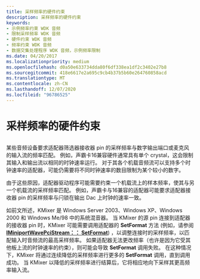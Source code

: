 ```yaml
---
title: 采样频率的硬件约束
description: 采样频率的硬件约束
keywords:
- 示例频率约束 WDK 音频
- 限制采样频率 WDK 音频
- 硬件约束 WDK 音频
- 频率约束 WDK 音频
- 数据交集处理程序 WDK 音频，示例频率限制
ms.date: 04/20/2017
ms.localizationpriority: medium
ms.openlocfilehash: d0a50e633734dda80f6df338ea1df2c3402e27b8
ms.sourcegitcommit: 418e6617e2a695c9cb4b37b5b60e264760858acd
ms.translationtype: MT
ms.contentlocale: zh-CN
ms.lasthandoff: 12/07/2020
ms.locfileid: "96786525"
---
```

# <a name="hardware-constraints-on-sample-frequency"></a>采样频率的硬件约束


## <span id="hardware_constraints_on_sample_frequency"></span><span id="HARDWARE_CONSTRAINTS_ON_SAMPLE_FREQUENCY"></span>


某些音频设备要求适配器筛选器接收器 pin 的采样频率与数字输出端口或麦克风的输入流的频率匹配。 例如，声霸卡16兼容硬件通常具有单个 crystal，这会限制其输入和输出流以相同的时钟速率运行。 对于其各个机载音频流可以支持多个时钟速率的适配器，可能仍需要将不同时钟速率的数目限制为某个较小的数字。

由于这些原因，适配器驱动程序可能需要约束一个机载流上的样本频率，使其与另一个机载流的采样频率匹配。 例如，声霸卡与16兼容的适配器可能要求适配器接收器 pin 的采样频率与闩锁在输出 Dac 上时钟的速率一致。

如前文所述，KMixer 是 Windows Server 2003、Windows XP、Windows 2000 和 Windows Me/98 中的系统混音器。 当 KMixer 的源 pin 连接到适配器的接收器 pin 时，KMixer 可能需要调用适配器的 **SetFormat** 方法 (例如，请参阅 [**IMiniportWavePciStream：： SetFormat**](/windows-hardware/drivers/ddi/portcls/nf-portcls-iminiportwavepcistream-setformat)) ，以调整连接时的采样频率，以匹配输入时音频流的最高采样频率。 如果适配器无法更改频率（也许是因为它受其他板上流的时钟速率的约束），则可能会导致 **SetFormat** 调用失败。 在这种情况下，KMixer 将通过连续降低的采样频率进行更多的 **SetFormat** 调用，直到调用成功。 当 KMixer 以降低的采样频率进行结算后，它将相应地向下采样其更高频率输入流。

 

